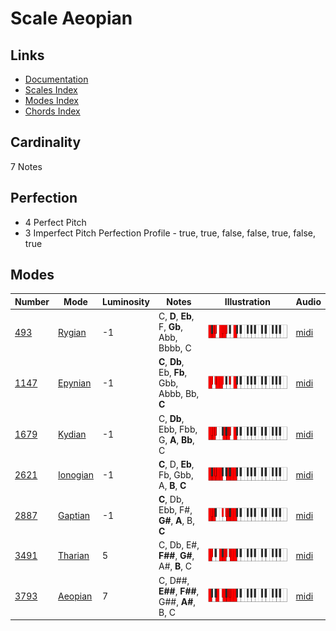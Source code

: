 # Scale Aeopian

## Links

- [Documentation](README.md)
- [Scales Index](Scales.md)
- [Modes Index](Modes.md)
- [Chords Index](Chords.md)

## Cardinality

7 Notes

## Perfection

- 4 Perfect Pitch
- 3 Imperfect Pitch
Perfection Profile - true, true, false, false, true, false, true

## Modes

| Number | Mode | Luminosity | Notes | Illustration | Audio |
|--------|------|------------|-------|--------------|-------|
| [493](https://ianring.com/musictheory/scales/493) | [Rygian](ModeRygian.md) | -1 | C, **D**, **Eb**, F, **Gb**, Abb, Bbbb, C | ![CNaturalRygian](ModeCNaturalRygian.png) | [midi](https://github.com/edipermadi/music/blob/main/docs/ModeCNaturalRygian.mid?raw=true) | 
| [1147](https://ianring.com/musictheory/scales/1147) | [Epynian](ModeEpynian.md) | -1 | **C**, **Db**, Eb, **Fb**, Gbb, Abbb, Bb, **C** | ![CNaturalEpynian](ModeCNaturalEpynian.png) | [midi](https://github.com/edipermadi/music/blob/main/docs/ModeCNaturalEpynian.mid?raw=true) | 
| [1679](https://ianring.com/musictheory/scales/1679) | [Kydian](ModeKydian.md) | -1 | C, **Db**, Ebb, Fbb, G, **A**, **Bb**, C | ![CNaturalKydian](ModeCNaturalKydian.png) | [midi](https://github.com/edipermadi/music/blob/main/docs/ModeCNaturalKydian.mid?raw=true) | 
| [2621](https://ianring.com/musictheory/scales/2621) | [Ionogian](ModeIonogian.md) | -1 | **C**, D, **Eb**, Fb, Gbb, A, **B**, **C** | ![CNaturalIonogian](ModeCNaturalIonogian.png) | [midi](https://github.com/edipermadi/music/blob/main/docs/ModeCNaturalIonogian.mid?raw=true) | 
| [2887](https://ianring.com/musictheory/scales/2887) | [Gaptian](ModeGaptian.md) | -1 | **C**, Db, Ebb, F#, **G#**, **A**, B, **C** | ![CNaturalGaptian](ModeCNaturalGaptian.png) | [midi](https://github.com/edipermadi/music/blob/main/docs/ModeCNaturalGaptian.mid?raw=true) | 
| [3491](https://ianring.com/musictheory/scales/3491) | [Tharian](ModeTharian.md) | 5 | C, Db, E#, **F##**, **G#**, A#, **B**, C | ![CNaturalTharian](ModeCNaturalTharian.png) | [midi](https://github.com/edipermadi/music/blob/main/docs/ModeCNaturalTharian.mid?raw=true) | 
| [3793](https://ianring.com/musictheory/scales/3793) | [Aeopian](ModeAeopian.md) | 7 | C, D##, **E##**, **F##**, G##, **A#**, B, C | ![CNaturalAeopian](ModeCNaturalAeopian.png) | [midi](https://github.com/edipermadi/music/blob/main/docs/ModeCNaturalAeopian.mid?raw=true) | 

